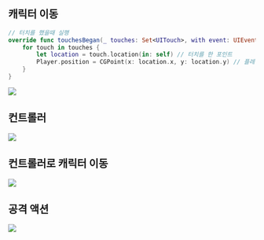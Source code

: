 ## 캐릭터 이동

```swift
// 터치를 했을때 실행
override func touchesBegan(_ touches: Set<UITouch>, with event: UIEvent?) {
    for touch in touches {
        let location = touch.location(in: self) // 터치를 한 포인트
        Player.position = CGPoint(x: location.x, y: location.y) // 플레이어의 위치를 location으로 변경해라
    }
}
```

<img src="https://user-images.githubusercontent.com/31604976/75678389-e4cfd480-5cd0-11ea-9f4e-9bfb1908831a.gif">



## 컨트롤러

<img src="https://user-images.githubusercontent.com/31604976/86532965-c725ac80-bf08-11ea-87df-06913e623be1.gif">



## 컨트롤러로 캐릭터 이동

<img src ="https://user-images.githubusercontent.com/31604976/87868552-e96ffd80-c9d1-11ea-92a4-957213e85b01.gif">

## 공격 액션

<img src="https://user-images.githubusercontent.com/31604976/88538992-4d866780-d04b-11ea-8ea5-ab137c74847c.gif">

